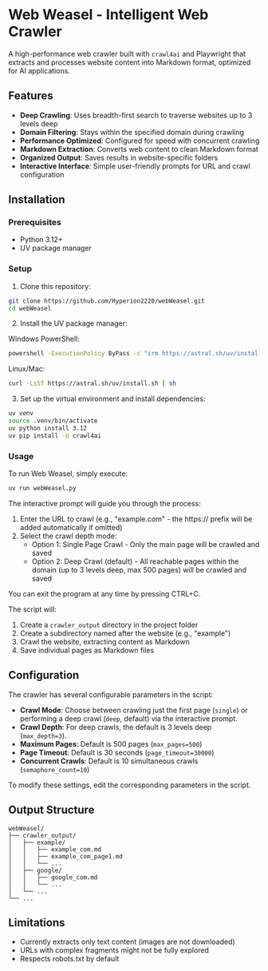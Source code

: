 # Web Weasel - Intelligent Web Crawler

A high-performance web crawler built with `crawl4ai` and Playwright that extracts and processes website content into Markdown format, optimized for AI applications.

## Features

- **Deep Crawling**: Uses breadth-first search to traverse websites up to 3 levels deep
- **Domain Filtering**: Stays within the specified domain during crawling
- **Performance Optimized**: Configured for speed with concurrent crawling
- **Markdown Extraction**: Converts web content to clean Markdown format
- **Organized Output**: Saves results in website-specific folders
- **Interactive Interface**: Simple user-friendly prompts for URL and crawl configuration

## Installation

### Prerequisites

- Python 3.12+
- UV package manager

### Setup

1. Clone this repository:
```bash
git clone https://github.com/Hyperion2220/webWeasel.git
cd webWeasel
```

2. Install the UV package manager:

Windows PowerShell:
```bash
powershell -ExecutionPolicy ByPass -c "irm https://astral.sh/uv/install.ps1 | iex"
```

Linux/Mac:
```bash
curl -LsSf https://astral.sh/uv/install.sh | sh
```

3. Set up the virtual environment and install dependencies:
```bash
uv venv
source .venv/bin/activate
uv python install 3.12
uv pip install -U crawl4ai
```

### Usage

To run Web Weasel, simply execute:

```bash
uv run webWeasel.py
```

The interactive prompt will guide you through the process:

1. Enter the URL to crawl (e.g., "example.com" - the https:// prefix will be added automatically if omitted)
2. Select the crawl depth mode:
   - Option 1: Single Page Crawl - Only the main page will be crawled and saved
   - Option 2: Deep Crawl (default) - All reachable pages within the domain (up to 3 levels deep, max 500 pages) will be crawled and saved

You can exit the program at any time by pressing CTRL+C.

The script will:
1. Create a `crawler_output` directory in the project folder
2. Create a subdirectory named after the website (e.g., "example")
3. Crawl the website, extracting content as Markdown
4. Save individual pages as Markdown files

## Configuration

The crawler has several configurable parameters in the script:

- **Crawl Mode**: Choose between crawling just the first page (`single`) or performing a deep crawl (`deep`, default) via the interactive prompt.
- **Crawl Depth**: For deep crawls, the default is 3 levels deep (`max_depth=3`).
- **Maximum Pages**: Default is 500 pages (`max_pages=500`)
- **Page Timeout**: Default is 30 seconds (`page_timeout=30000`)
- **Concurrent Crawls**: Default is 10 simultaneous crawls (`semaphore_count=10`)

To modify these settings, edit the corresponding parameters in the script.

## Output Structure

```
webWeasel/
├── crawler_output/
│   ├── example/
│   │   ├── example_com.md
│   │   ├── example_com_page1.md
│   │   └── ...
│   ├── google/
│   │   ├── google_com.md
│   │   └── ...
│   └── ...
└── ...
```

## Limitations

- Currently extracts only text content (images are not downloaded)
- URLs with complex fragments might not be fully explored
- Respects robots.txt by default 
